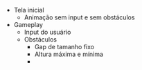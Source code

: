 - Tela inicial
	- Animação sem input e sem obstáculos
- Gameplay
	- Input do usuário
	- Obstáculos
		- Gap de tamanho fixo
		- Altura máxima e mínima
		- 